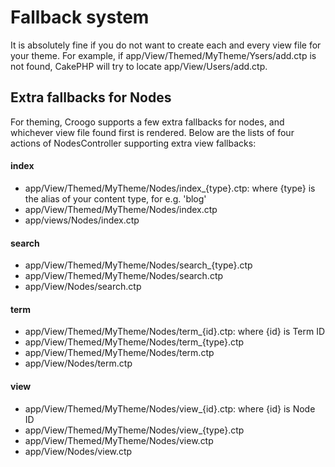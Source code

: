 # Fallback system

It is absolutely fine if you do not want to create each and every view file for your theme. For example, if app/View/Themed/MyTheme/Ysers/add.ctp is not found, CakePHP will try to locate app/View/Users/add.ctp.

## Extra fallbacks for Nodes

For theming, Croogo supports a few extra fallbacks for nodes, and whichever view file found first is rendered. Below are the lists of four actions of NodesController supporting extra view fallbacks:

#### index
  
   * app/View/Themed/MyTheme/Nodes/index\_{type}.ctp: where {type} is the alias of your content type, for e.g. 'blog'
   * app/View/Themed/MyTheme/Nodes/index.ctp
   * app/views/Nodes/index.ctp

#### search

   * app/View/Themed/MyTheme/Nodes/search\_{type}.ctp
   * app/View/Themed/MyTheme/Nodes/search.ctp
   * app/View/Nodes/search.ctp

#### term

   * app/View/Themed/MyTheme/Nodes/term\_{id}.ctp: where {id} is Term ID
   * app/View/Themed/MyTheme/Nodes/term\_{type}.ctp
   * app/View/Themed/MyTheme/Nodes/term.ctp
   * app/View/Nodes/term.ctp

#### view

   * app/View/Themed/MyTheme/Nodes/view\_{id}.ctp: where {id} is Node ID
   * app/View/Themed/MyTheme/Nodes/view\_{type}.ctp
   * app/View/Themed/MyTheme/Nodes/view.ctp
   * app/View/Nodes/view.ctp